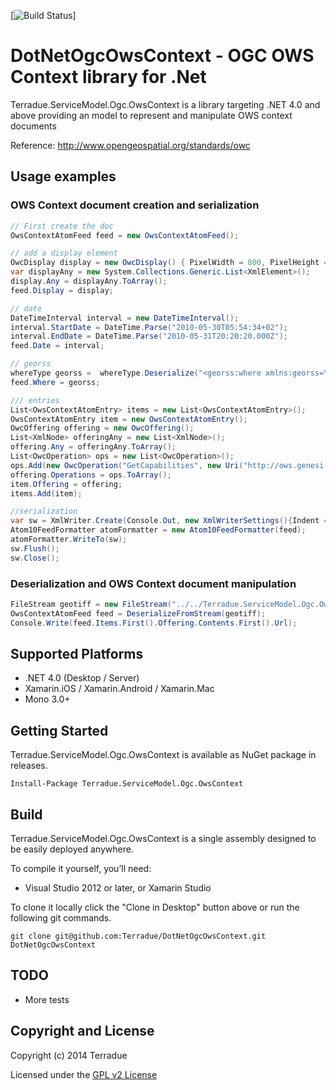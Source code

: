[![Build Status](https://travis-ci.org/Terradue/DotNetOgcOwsContext.svg)]

# DotNetOgcOwsContext - OGC OWS Context library for .Net

Terradue.ServiceModel.Ogc.OwsContext is a library targeting .NET 4.0 and above providing an model to represent and manipulate OWS context documents

Reference: http://www.opengeospatial.org/standards/owc

## Usage examples

### OWS Context document creation and serialization 

```c#
// First create the doc
OwsContextAtomFeed feed = new OwsContextAtomFeed();

// add a display element
OwcDisplay display = new OwcDisplay() { PixelWidth = 800, PixelHeight = 600, MmPerPixel = 100 };
var displayAny = new System.Collections.Generic.List<XmlElement>();
display.Any = displayAny.ToArray();
feed.Display = display;

// date
DateTimeInterval interval = new DateTimeInterval();
interval.StartDate = DateTime.Parse("2010-05-30T05:54:34+02");
interval.EndDate = DateTime.Parse("2010-05-31T20:20:20.000Z");
feed.Date = interval;

// georss
whereType georss =  whereType.Deserialize("<georss:where xmlns:georss=\"http://www.georss.org/georss/10\">\n<gml:Polygon xmlns:gml=\"http://www.opengis.net/gml\">\n<gml:exterior>\n<gml:LinearRing>\n<gml:posList>45 -2 45 8 55 8 55 -2 45 -2</gml:posList>\n</gml:LinearRing>\n</gml:exterior>\n</gml:Polygon>\n</georss:where>");
feed.Where = georss;

/// entries
List<OwsContextAtomEntry> items = new List<OwsContextAtomEntry>();
OwsContextAtomEntry item = new OwsContextAtomEntry();
OwcOffering offering = new OwcOffering();
List<XmlNode> offeringAny = new List<XmlNode>();
offering.Any = offeringAny.ToArray();
List<OwcOperation> ops = new List<OwcOperation>();
ops.Add(new OwcOperation("GetCapabilities", new Uri("http://ows.genesi-dec.eu/geoserver/385d7d71-650a-414b-b8c7-739e2c0b5e76/wms?SERVICE=WMS&SERVICE=WMS&VERSION=1.1.1&REQUEST=GetCapabilitiesVERSION=1.3.0&REQUEST=GetCapabilities")));
offering.Operations = ops.ToArray();
item.Offering = offering;
items.Add(item);

//serialization
var sw = XmlWriter.Create(Console.Out, new XmlWriterSettings(){Indent = true, NamespaceHandling = NamespaceHandling.OmitDuplicates});
Atom10FeedFormatter atomFormatter = new Atom10FeedFormatter(feed);
atomFormatter.WriteTo(sw);
sw.Flush();
sw.Close();
```

### Deserialization and OWS Context document manipulation 

```c#
FileStream geotiff = new FileStream("../../Terradue.ServiceModel.Ogc.OwsContext/Schemas/1.0.0/examples/geotiff.xml", FileMode.Open);
OwsContextAtomFeed feed = DeserializeFromStream(geotiff);
Console.Write(feed.Items.First().Offering.Contents.First().Url);
```

## Supported Platforms

* .NET 4.0 (Desktop / Server)
* Xamarin.iOS / Xamarin.Android / Xamarin.Mac
* Mono 3.0+

## Getting Started

Terradue.ServiceModel.Ogc.OwsContext is available as NuGet package in releases.

```
Install-Package Terradue.ServiceModel.Ogc.OwsContext
```

## Build

Terradue.ServiceModel.Ogc.OwsContext is a single assembly designed to be easily deployed anywhere. 

To compile it yourself, you’ll need:

* Visual Studio 2012 or later, or Xamarin Studio

To clone it locally click the "Clone in Desktop" button above or run the 
following git commands.

```
git clone git@github.com:Terradue/DotNetOgcOwsContext.git DotNetOgcOwsContext
```

## TODO

* More tests

## Copyright and License

Copyright (c) 2014 Terradue

Licensed under the [GPL v2 License](https://github.com/Terradue/DotNetOgcOwsContext/blob/master/LICENSE)
